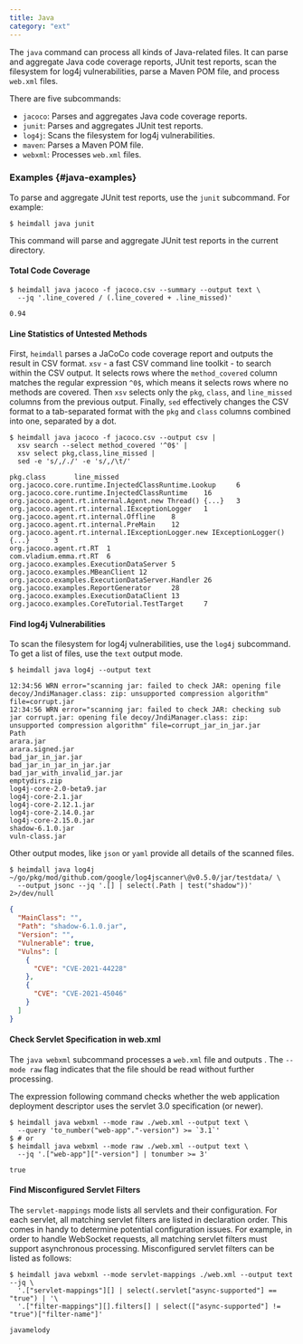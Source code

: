 ```yaml
---
title: Java
category: "ext"
---
```


The `java` command can process all kinds of Java-related files.
It can parse and aggregate Java code coverage reports, JUnit test reports,
scan the filesystem for log4j vulnerabilities, parse a Maven POM file, and process `web.xml` files.

There are five subcommands:

* `jacoco`: Parses and aggregates Java code coverage reports.
* `junit`: Parses and aggregates JUnit test reports.
* `log4j`: Scans the filesystem for log4j vulnerabilities.
* `maven`: Parses a Maven POM file.
* `webxml`: Processes `web.xml` files.

### Examples {#java-examples}

To parse and aggregate JUnit test reports, use the `junit` subcommand. For example:

```shell
$ heimdall java junit
```

This command will parse and aggregate JUnit test reports in the current directory.

#### Total Code Coverage

```shell
$ heimdall java jacoco -f jacoco.csv --summary --output text \
  --jq '.line_covered / (.line_covered + .line_missed)'

0.94
```

#### Line Statistics of Untested Methods

First, `heimdall` parses a JaCoCo code coverage report and outputs the result in CSV format.
`xsv` - a fast CSV command line toolkit - to search within the CSV output.
It selects rows where the `method_covered` column matches the regular expression `^0$`, which means it selects rows where no methods are covered.
Then `xsv` selects only the `pkg`, `class`, and `line_missed` columns from the previous output.
Finally, `sed` effectively changes the CSV format to a tab-separated format with the `pkg` and `class` columns combined into one, separated by a dot.

```shell
$ heimdall java jacoco -f jacoco.csv --output csv |
  xsv search --select method_covered '^0$' |
  xsv select pkg,class,line_missed |
  sed -e 's/,/./' -e 's/,/\t/'
```
```text
pkg.class       line_missed
org.jacoco.core.runtime.InjectedClassRuntime.Lookup     6
org.jacoco.core.runtime.InjectedClassRuntime    16
org.jacoco.agent.rt.internal.Agent.new Thread() {...}   3
org.jacoco.agent.rt.internal.IExceptionLogger   1
org.jacoco.agent.rt.internal.Offline    8
org.jacoco.agent.rt.internal.PreMain    12
org.jacoco.agent.rt.internal.IExceptionLogger.new IExceptionLogger() {...}      3
org.jacoco.agent.rt.RT  1
com.vladium.emma.rt.RT  6
org.jacoco.examples.ExecutionDataServer 5
org.jacoco.examples.MBeanClient 12
org.jacoco.examples.ExecutionDataServer.Handler 26
org.jacoco.examples.ReportGenerator     28
org.jacoco.examples.ExecutionDataClient 13
org.jacoco.examples.CoreTutorial.TestTarget     7
```

#### Find log4j Vulnerabilities

To scan the filesystem for log4j vulnerabilities, use the `log4j` subcommand.
To get a list of files, use the `text` output mode.

```shell
$ heimdall java log4j --output text
```
```text
12:34:56 WRN error="scanning jar: failed to check JAR: opening file decoy/JndiManager.class: zip: unsupported compression algorithm" file=corrupt.jar
12:34:56 WRN error="scanning jar: failed to check JAR: checking sub jar corrupt.jar: opening file decoy/JndiManager.class: zip: unsupported compression algorithm" file=corrupt_jar_in_jar.jar
Path
arara.jar
arara.signed.jar
bad_jar_in_jar.jar
bad_jar_in_jar_in_jar.jar
bad_jar_with_invalid_jar.jar
emptydirs.zip
log4j-core-2.0-beta9.jar
log4j-core-2.1.jar
log4j-core-2.12.1.jar
log4j-core-2.14.0.jar
log4j-core-2.15.0.jar
shadow-6.1.0.jar
vuln-class.jar
```

Other output modes, like `json` or `yaml` provide all details of the scanned files.

```shell
$ heimdall java log4j ~/go/pkg/mod/github.com/google/log4jscanner\@v0.5.0/jar/testdata/ \
  --output jsonc --jq '.[] | select(.Path | test("shadow"))' 2>/dev/null
```
```json
{
  "MainClass": "",
  "Path": "shadow-6.1.0.jar",
  "Version": "",
  "Vulnerable": true,
  "Vulns": [
    {
      "CVE": "CVE-2021-44228"
    },
    {
      "CVE": "CVE-2021-45046"
    }
  ]
}
```

#### Check Servlet Specification in web.xml

The `java webxml` subcommand processes a `web.xml` file and outputs .
The `--mode raw` flag indicates that the file should be read without further processing.

The expression following command checks whether the web application deployment descriptor
uses the servlet 3.0 specification (or newer).

```shell
$ heimdall java webxml --mode raw ./web.xml --output text \
  --query 'to_number("web-app"."-version") >= `3.1`'
$ # or
$ heimdall java webxml --mode raw ./web.xml --output text \
  --jq '.["web-app"]["-version"] | tonumber >= 3'

true
```

#### Find Misconfigured Servlet Filters

The `servlet-mappings` mode lists all servlets and their configuration.
For each servlet, all matching servlet filters are listed in declaration order.
This comes in handy to determine potential configuration issues.
For example, in order to handle WebSocket requests, all matching servlet filters must support asynchronous processing.
Misconfigured servlet filters can be listed as follows:

```shell
$ heimdall java webxml --mode servlet-mappings ./web.xml --output text --jq \
  '.["servlet-mappings"][] | select(.servlet["async-supported"] == "true") | '\
  '.["filter-mappings"][].filters[] | select(["async-supported"] != "true")["filter-name"]'

javamelody
```
